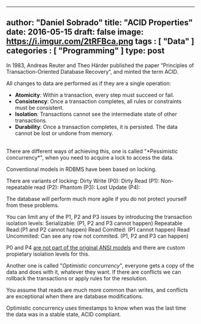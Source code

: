 
---
author: "Daniel Sobrado"
title: "ACID Properties"
date: 2016-05-15
draft: false
image: https://i.imgur.com/2tRFBca.png
tags : [
    "Data"
]
categories : [
	"Programming"
]
type: post
---

In 1983, Andreas Reuter and Theo Härder published the paper “Principles of Transaction-Oriented Database Recovery”, and minted the term ACID.

All changes to data are performed as if they are a single operation:

* **Atomicity**: Within a transaction, every step must succeed or fail.
* **Consistency**: Once a transaction completes, all rules or constraints must be consistent. 
* **Isolation**: Transactions cannot see the intermediate state of other transactions.
* **Durability**: Once a transaction completes, it is persisted. The data cannot be lost or undone from memory.

<br> 
There are different ways of achieving this, one is called "*Pessimistic concurrency*", when you need to acquire a lock to access the data.

Conventional models in RDBMS have been based on locking.

There are variants of locking:
Dirty Write (P0): 
Dirty Read (P1): 
Non-repeatable read (P2):
Phantom (P3):
Lost Update (P4): 

The database will perform much more agile if you do not protect yourself from these problems.

You can limit any of the P1, P2 and P3 issues by introducing the transaction isolation levels:
Serializable: (P1, P2 and P3 cannot happen)
Repeatable Read:(P1 and P2 cannot happen)
Read Comitted: (P1 cannot happen)
Read Uncommited: Can see any row not commited. (P1, P2 and P3 can happen)

P0 and P4 [are not part of the original ANSI models](https://www.microsoft.com/en-us/research/wp-content/uploads/2016/02/tr-95-51.pdf) and there are custom propietary isolation levels for this.

Another one is called "*Optimistic concurrency*", everyone gets a copy of the data and does with it, whatever they want. If there are conflicts we can rollback the transactions or apply rules for the resolution.

You assume that reads are much more common than writes, and conflicts are exceptional when there are database modifications. 

Optimistic concurrency uses timestamps to know when was the last time the data was in a stable state, ACID compliant.